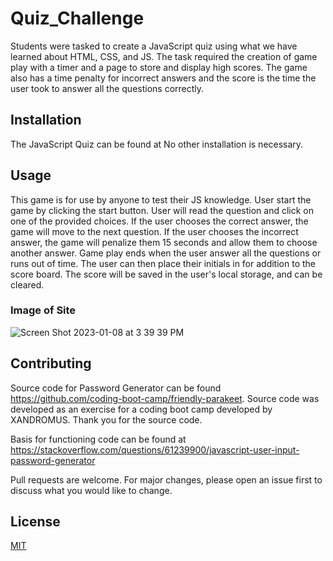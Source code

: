 # Quiz_Challenge

Students were tasked to create a JavaScript quiz using what we have learned about HTML, CSS, and JS.  The task required the creation of game play with a timer and a page to store and display high scores.  The game also has a time penalty for incorrect answers and the score is the time the user took to answer all the questions correctly. 

## Installation

The JavaScript Quiz can be found at  No other installation is necessary.

## Usage
This game is for use by anyone to test their JS knowledge. 
User start the game by clicking the start button.
User will read the question and click on one of the provided choices.
If the user chooses the correct answer, the game will move to the next question.
If the user chooses the incorrect answer, the game will penalize them 15 seconds and allow them to choose another answer.
Game play ends when the user answer all the questions or runs out of time. 
The user can then place their initials in for addition to the score board.
The score will be saved in the user's local storage, and can be cleared. 

### Image of Site
![Screen Shot 2023-01-08 at 3 39 39 PM](https://user-images.githubusercontent.com/118683737/211220868-abf64961-8f02-4c4d-b8a5-8b38dc887d0e.png)



## Contributing

Source code for Password Generator can be found https://github.com/coding-boot-camp/friendly-parakeet.  Source code was developed as an exercise for a coding boot camp developed by XANDROMUS.  Thank you for the source code.

Basis for functioning code can be found at https://stackoverflow.com/questions/61239900/javascript-user-input-password-generator  

Pull requests are welcome. For major changes, please open an issue first
to discuss what you would like to change.


## License

[MIT](https://choosealicense.com/licenses/mit/)
